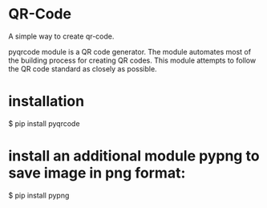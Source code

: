 # QR-Code
A simple way to create qr-code.

pyqrcode module is a QR code generator. The module automates most of the building process for creating QR codes. This module attempts to follow the QR code standard as closely as possible.

# installation
$ pip install pyqrcode

# install an additional module pypng to save image in png format:
$ pip install pypng
